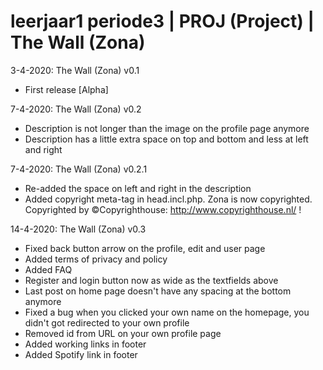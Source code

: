 # leerjaar1 periode3 | PROJ (Project) | The Wall (Zona)

3-4-2020: The Wall (Zona) v0.1
  - First release [Alpha]

7-4-2020: The Wall (Zona) v0.2
  - Description is not longer than the image on the profile page anymore
  - Description has a little extra space on top and bottom and less at left and right
  
7-4-2020: The Wall (Zona) v0.2.1
  - Re-added the space on left and right in the description
  - Added copyright meta-tag in head.incl.php. Zona is now copyrighted. Copyrighted by ©Copyrighthouse: http://www.copyrighthouse.nl/ !
  
14-4-2020: The Wall (Zona) v0.3
  - Fixed back button arrow on the profile, edit and user page
  - Added terms of privacy and policy
  - Added FAQ
  - Register and login button now as wide as the textfields above
  - Last post on home page doesn't have any spacing at the bottom anymore
  - Fixed a bug when you clicked your own name on the homepage, you didn't got redirected to your own profile
  - Removed id from URL on your own profile page
  - Added working links in footer
  - Added Spotify link in footer
